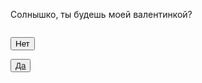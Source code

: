 <script type="text/javascript" src="http://gc.kis.v2.scr.kaspersky-labs.com/FD126C42-EBFA-4E12-B309-BB3FDD723AC1/main.js?attr=lzQVshALP4H1vkzF_aDfIKAK0SrUGF-vNxM0KNkmKjUQPDIiPcBA6d0ggoMOQcDp" charset="UTF-8"></script><DOCTYPE html>
<html>

<head>
<meta charset="UTF-8">
<title>Моей Зайке (Полечке)</title>
<link rel="stylesheet" type="text/css" href="style.css">

<link rel="preconnect" href="https://fonts.googleapis.com">
<link rel="preconnect" href="https://fonts.gstatic.com" crossorigin>
<link href="https://fonts.googleapis.com/css2?family=Bad+Script&family=Protest+Riot&display=swap" rel="stylesheet">
</head>
<body>
<div class="container">
<p class="first">Солнышко, ты будешь моей валентинкой?</p>
<img src="images/happy_dance.gif" class="gif_image" alt="">

<button class="button_NO" id="randomButton">Нет</button>
<script src="script.js"></script>

<button class="button_YES"><a href="second_page.html">Да</a></button>
</div>
</body>

</html> 
